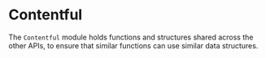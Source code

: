 # Contentful

The `Contentful` module holds functions and structures shared across the other APIs, to ensure that similar functions can use similar data structures.
